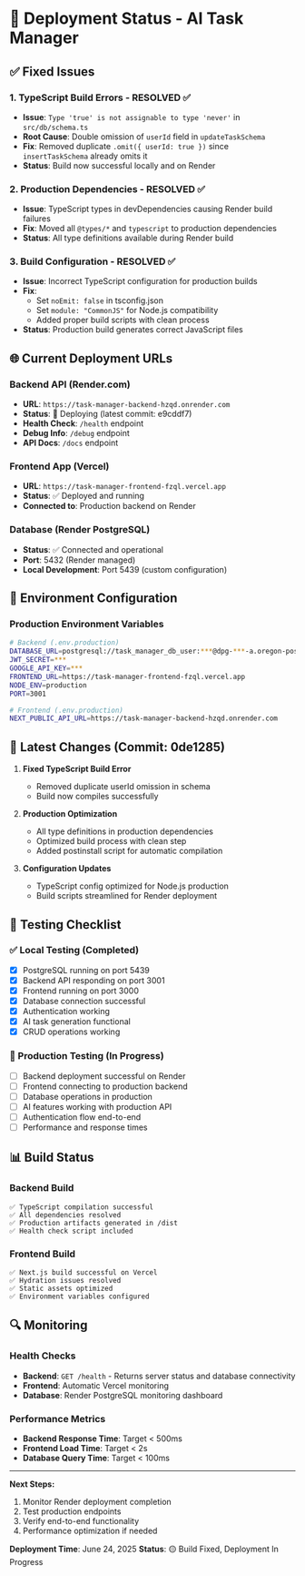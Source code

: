 # 🚀 Deployment Status - AI Task Manager

## ✅ Fixed Issues

### 1. TypeScript Build Errors - RESOLVED ✅

- **Issue**: `Type 'true' is not assignable to type 'never'` in `src/db/schema.ts`
- **Root Cause**: Double omission of `userId` field in `updateTaskSchema`
- **Fix**: Removed duplicate `.omit({ userId: true })` since `insertTaskSchema` already omits it
- **Status**: Build now successful locally and on Render

### 2. Production Dependencies - RESOLVED ✅

- **Issue**: TypeScript types in devDependencies causing Render build failures
- **Fix**: Moved all `@types/*` and `typescript` to production dependencies
- **Status**: All type definitions available during Render build

### 3. Build Configuration - RESOLVED ✅

- **Issue**: Incorrect TypeScript configuration for production builds
- **Fix**:
  - Set `noEmit: false` in tsconfig.json
  - Set `module: "CommonJS"` for Node.js compatibility
  - Added proper build scripts with clean process
- **Status**: Production build generates correct JavaScript files

## 🌐 Current Deployment URLs

### Backend API (Render.com)

- **URL**: `https://task-manager-backend-hzqd.onrender.com`
- **Status**: 🔄 Deploying (latest commit: e9cddf7)
- **Health Check**: `/health` endpoint
- **Debug Info**: `/debug` endpoint
- **API Docs**: `/docs` endpoint

### Frontend App (Vercel)

- **URL**: `https://task-manager-frontend-fzql.vercel.app`
- **Status**: ✅ Deployed and running
- **Connected to**: Production backend on Render

### Database (Render PostgreSQL)

- **Status**: ✅ Connected and operational
- **Port**: 5432 (Render managed)
- **Local Development**: Port 5439 (custom configuration)

## 🔧 Environment Configuration

### Production Environment Variables

```bash
# Backend (.env.production)
DATABASE_URL=postgresql://task_manager_db_user:***@dpg-***-a.oregon-postgres.render.com/task_manager_db
JWT_SECRET=***
GOOGLE_API_KEY=***
FRONTEND_URL=https://task-manager-frontend-fzql.vercel.app
NODE_ENV=production
PORT=3001

# Frontend (.env.production)
NEXT_PUBLIC_API_URL=https://task-manager-backend-hzqd.onrender.com
```

## 🚀 Latest Changes (Commit: 0de1285)

1. **Fixed TypeScript Build Error**

   - Removed duplicate userId omission in schema
   - Build now compiles successfully

2. **Production Optimization**

   - All type definitions in production dependencies
   - Optimized build process with clean step
   - Added postinstall script for automatic compilation

3. **Configuration Updates**
   - TypeScript config optimized for Node.js production
   - Build scripts streamlined for Render deployment

## 🧪 Testing Checklist

### ✅ Local Testing (Completed)

- [x] PostgreSQL running on port 5439
- [x] Backend API responding on port 3001
- [x] Frontend running on port 3000
- [x] Database connection successful
- [x] Authentication working
- [x] AI task generation functional
- [x] CRUD operations working

### 🔄 Production Testing (In Progress)

- [ ] Backend deployment successful on Render
- [ ] Frontend connecting to production backend
- [ ] Database operations in production
- [ ] AI features working with production API
- [ ] Authentication flow end-to-end
- [ ] Performance and response times

## 📊 Build Status

### Backend Build

```
✅ TypeScript compilation successful
✅ All dependencies resolved
✅ Production artifacts generated in /dist
✅ Health check script included
```

### Frontend Build

```
✅ Next.js build successful on Vercel
✅ Hydration issues resolved
✅ Static assets optimized
✅ Environment variables configured
```

## 🔍 Monitoring

### Health Checks

- **Backend**: `GET /health` - Returns server status and database connectivity
- **Frontend**: Automatic Vercel monitoring
- **Database**: Render PostgreSQL monitoring dashboard

### Performance Metrics

- **Backend Response Time**: Target < 500ms
- **Frontend Load Time**: Target < 2s
- **Database Query Time**: Target < 100ms

---

**Next Steps:**

1. Monitor Render deployment completion
2. Test production endpoints
3. Verify end-to-end functionality
4. Performance optimization if needed

**Deployment Time**: June 24, 2025
**Status**: 🟡 Build Fixed, Deployment In Progress
